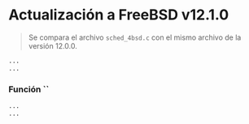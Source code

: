 # Actualización a FreeBSD v12.1.0

> Se compara el archivo `sched_4bsd.c` con el mismo archivo de la versión 12.0.0.

```diff
...
...
```

### Función ``

```diff
...
...
```
